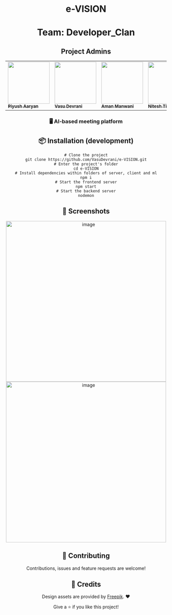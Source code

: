 
<h1 align="center">e-VISION</h1>
<h1 align="center">Team: Developer_Clan</h1>

<h2 align=center>Project Admins</h2> 

<div align="center">
<table>
  <tbody>
  <tr>
    <td ><a href="https://github.com/piyushgit011"><img alt="" src="https://avatars.githubusercontent.com/u/96625965?v=4" width="130px;"><br><sub><b> Piyush Aaryan</b></sub></a></td> </a></td>
        <td ><a href="https://github.com/VasuDevrani"><img alt="" src="https://avatars.githubusercontent.com/u/101383635?s=400&u=8ac953bbec3d339079db6e78eaa6df70c0abba6a&v=4" width="130px;"><br><sub><b> Vasu Devrani</b></sub></a></td> </a></td>
        <td ><a href="https://github.com/Aman-Manwani"><img alt="" src="https://avatars.githubusercontent.com/u/104587833?v=4" width="130px;"><br><sub><b> Aman Manwani</b></sub></a></td> </a></td>
        <td ><a href="https://github.com/NiteshTiwari2002"><img alt="" src="https://avatars.githubusercontent.com/u/109803142?v=4" width="130px;"><br><sub><b> Nitesh Tiwari</b></sub></a></td> </a></td>
  </tr>
</tbody></table>


<h3 align="center">
  🖥️ AI-based meeting platform
</h3>

## :package: Installation (development)

```shell
# Clone the project
git clone https://github.com/VasuDevrani/e-VISION.git
# Enter the project's folder
cd e-VISION
# Install dependencies within folders of server, client and ml
npm i
# Start the frontend server
npm start
# Start the backend server
nodemon
```

## :camera_flash: Screenshots
<img width="500" alt="image" src="https://user-images.githubusercontent.com/101383635/193437611-74e42708-1cf3-4166-85c7-b1f68ac9a0a9.png">
<img width="500" alt="image" src="https://user-images.githubusercontent.com/101383635/193437658-d1f67d2e-2419-4f2f-b1aa-ca48c8c98c6b.png">

## :handshake: Contributing

Contributions, issues and feature requests are welcome!

## 🍻 Credits

Design assets are provided by [Freepik](http://www.freepik.com). ❤️

Give a ⭐️ if you like this project!
